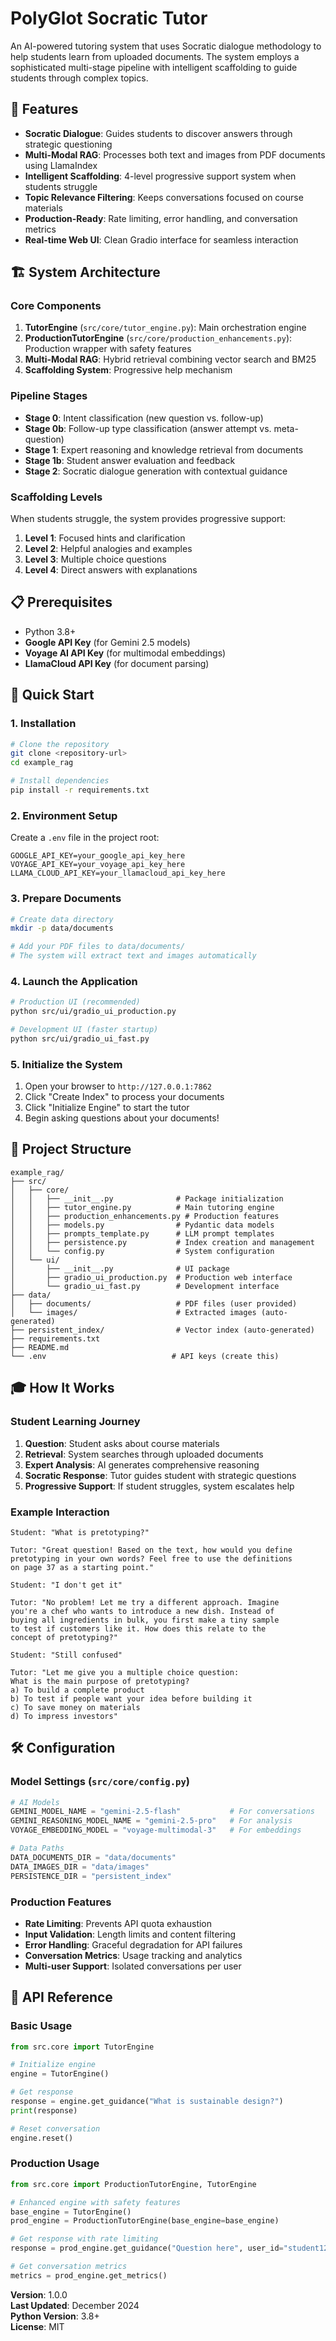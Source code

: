 # PolyGlot Socratic Tutor

An AI-powered tutoring system that uses Socratic dialogue methodology to help students learn from uploaded documents. The system employs a sophisticated multi-stage pipeline with intelligent scaffolding to guide students through complex topics.

## 🎯 Features

-   **Socratic Dialogue**: Guides students to discover answers through strategic questioning
-   **Multi-Modal RAG**: Processes both text and images from PDF documents using LlamaIndex
-   **Intelligent Scaffolding**: 4-level progressive support system when students struggle
-   **Topic Relevance Filtering**: Keeps conversations focused on course materials
-   **Production-Ready**: Rate limiting, error handling, and conversation metrics
-   **Real-time Web UI**: Clean Gradio interface for seamless interaction

## 🏗️ System Architecture

### Core Components

1. **TutorEngine** (`src/core/tutor_engine.py`): Main orchestration engine
2. **ProductionTutorEngine** (`src/core/production_enhancements.py`): Production wrapper with safety features
3. **Multi-Modal RAG**: Hybrid retrieval combining vector search and BM25
4. **Scaffolding System**: Progressive help mechanism

### Pipeline Stages

-   **Stage 0**: Intent classification (new question vs. follow-up)
-   **Stage 0b**: Follow-up type classification (answer attempt vs. meta-question)
-   **Stage 1**: Expert reasoning and knowledge retrieval from documents
-   **Stage 1b**: Student answer evaluation and feedback
-   **Stage 2**: Socratic dialogue generation with contextual guidance

### Scaffolding Levels

When students struggle, the system provides progressive support:

1. **Level 1**: Focused hints and clarification
2. **Level 2**: Helpful analogies and examples
3. **Level 3**: Multiple choice questions
4. **Level 4**: Direct answers with explanations

## 📋 Prerequisites

-   Python 3.8+
-   **Google API Key** (for Gemini 2.5 models)
-   **Voyage AI API Key** (for multimodal embeddings)
-   **LlamaCloud API Key** (for document parsing)

## 🚀 Quick Start

### 1. Installation

```bash
# Clone the repository
git clone <repository-url>
cd example_rag

# Install dependencies
pip install -r requirements.txt
```

### 2. Environment Setup

Create a `.env` file in the project root:

```env
GOOGLE_API_KEY=your_google_api_key_here
VOYAGE_API_KEY=your_voyage_api_key_here
LLAMA_CLOUD_API_KEY=your_llamacloud_api_key_here
```

### 3. Prepare Documents

```bash
# Create data directory
mkdir -p data/documents

# Add your PDF files to data/documents/
# The system will extract text and images automatically
```

### 4. Launch the Application

```bash
# Production UI (recommended)
python src/ui/gradio_ui_production.py

# Development UI (faster startup)
python src/ui/gradio_ui_fast.py
```

### 5. Initialize the System

1. Open your browser to `http://127.0.0.1:7862`
2. Click "Create Index" to process your documents
3. Click "Initialize Engine" to start the tutor
4. Begin asking questions about your documents!

## 📁 Project Structure

```
example_rag/
├── src/
│   ├── core/
│   │   ├── __init__.py              # Package initialization
│   │   ├── tutor_engine.py          # Main tutoring engine
│   │   ├── production_enhancements.py # Production features
│   │   ├── models.py                # Pydantic data models
│   │   ├── prompts_template.py      # LLM prompt templates
│   │   ├── persistence.py           # Index creation and management
│   │   └── config.py                # System configuration
│   └── ui/
│       ├── __init__.py              # UI package
│       ├── gradio_ui_production.py  # Production web interface
│       └── gradio_ui_fast.py        # Development interface
├── data/
│   ├── documents/                   # PDF files (user provided)
│   └── images/                      # Extracted images (auto-generated)
├── persistent_index/                # Vector index (auto-generated)
├── requirements.txt
├── README.md
└── .env                            # API keys (create this)
```

## 🎓 How It Works

### Student Learning Journey

1. **Question**: Student asks about course materials
2. **Retrieval**: System searches through uploaded documents
3. **Expert Analysis**: AI generates comprehensive reasoning
4. **Socratic Response**: Tutor guides student with strategic questions
5. **Progressive Support**: If student struggles, system escalates help

### Example Interaction

```
Student: "What is pretotyping?"

Tutor: "Great question! Based on the text, how would you define
pretotyping in your own words? Feel free to use the definitions
on page 37 as a starting point."

Student: "I don't get it"

Tutor: "No problem! Let me try a different approach. Imagine
you're a chef who wants to introduce a new dish. Instead of
buying all ingredients in bulk, you first make a tiny sample
to test if customers like it. How does this relate to the
concept of pretotyping?"

Student: "Still confused"

Tutor: "Let me give you a multiple choice question:
What is the main purpose of pretotyping?
a) To build a complete product
b) To test if people want your idea before building it
c) To save money on materials
d) To impress investors"
```

## 🛠️ Configuration

### Model Settings (`src/core/config.py`)

```python
# AI Models
GEMINI_MODEL_NAME = "gemini-2.5-flash"           # For conversations
GEMINI_REASONING_MODEL_NAME = "gemini-2.5-pro"   # For analysis
VOYAGE_EMBEDDING_MODEL = "voyage-multimodal-3"   # For embeddings

# Data Paths
DATA_DOCUMENTS_DIR = "data/documents"
DATA_IMAGES_DIR = "data/images"
PERSISTENCE_DIR = "persistent_index"
```

### Production Features

-   **Rate Limiting**: Prevents API quota exhaustion
-   **Input Validation**: Length limits and content filtering
-   **Error Handling**: Graceful degradation for API failures
-   **Conversation Metrics**: Usage tracking and analytics
-   **Multi-user Support**: Isolated conversations per user

## 🔧 API Reference

### Basic Usage

```python
from src.core import TutorEngine

# Initialize engine
engine = TutorEngine()

# Get response
response = engine.get_guidance("What is sustainable design?")
print(response)

# Reset conversation
engine.reset()
```

### Production Usage

```python
from src.core import ProductionTutorEngine, TutorEngine

# Enhanced engine with safety features
base_engine = TutorEngine()
prod_engine = ProductionTutorEngine(base_engine=base_engine)

# Get response with rate limiting
response = prod_engine.get_guidance("Question here", user_id="student123")

# Get conversation metrics
metrics = prod_engine.get_metrics()
```


**Version**: 1.0.0  
**Last Updated**: December 2024  
**Python Version**: 3.8+  
**License**: MIT
